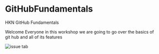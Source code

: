 # GitHubFundamentals
HKN GitHub Fundamentals 


Welcome Everyone in this workshop we are going to go over the basics of git hub and all of its features


![issue tab](https://github.blog/wp-content/uploads/2019/03/product-social.png?w=1201)
